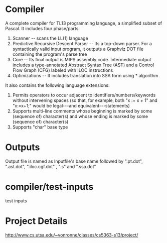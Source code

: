 # Compiler

A complete compiler for TL13 programming language, a simplified subset of Pascal. It includes four phase/parts: 

1. Scanner -- scans the LL(1) language
2. Predictive Recursive Descent Parser -- Its a top-down parser. For a syntactically valid input program, it outputs a Graphviz DOT file containing the program's parse tree
3. Core -- Its final output is MIPS assembly code. Intermediate output includes a type-annotated Abstract Syntax Tree (AST) and a Control Flow Graph (CFG) labeled with ILOC instructions
4. Optimizations -- It includes translation into SSA form using * algorithm

It also contains the following language extensions:

1. Permits operators to occur adjacent to identifiers/numbers/keywords without intervening spaces (so that, for example, both "x := x + 1" and "x:=x+1;" would be legal---and equivalent---statements)
2. Supports multi-line comments whose beginning is marked by some (sequence of) character(s) and whose ending is marked by some (sequence of) character(s)
3. Supports "char" base type

# Outputs

Output file is named as Inputfile's base name followed by ".pt.dot", ".ast.dot", ".iloc.cgf.dot" , ".s" and ".ssa.dot"

# compiler/test-inputs

test inputs

# Project Details

<http://www.cs.utsa.edu/~vonronne/classes/cs5363-s13/project/>
